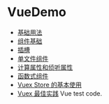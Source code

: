 # VueDemo
- [基础用法](https://github.com/lvfaqiang/VueDemo/tree/master/lesson_01_%E5%9F%BA%E7%A1%80)
- [组件基础](https://github.com/lvfaqiang/VueDemo/tree/master/lesson_02_component)
- [插槽](https://github.com/lvfaqiang/VueDemo/tree/master/lesson_03_slot(%E6%8F%92%E6%A7%BD))
- [单文件组件](https://github.com/lvfaqiang/VueDemo/tree/master/lesson_04_%E5%8D%95%E6%96%87%E4%BB%B6%E7%BB%84%E4%BB%B6/vue-demo)
- [计算属性和侦听属性](https://github.com/lvfaqiang/VueDemo/tree/master/lesson_04_%E5%8D%95%E6%96%87%E4%BB%B6%E7%BB%84%E4%BB%B6/vue-demo/src/views/computed)
- [函数式组件](https://github.com/geektime-geekbang/geektime-vue-1/tree/master/%E6%BC%94%E7%A4%BADEMO%E6%BA%90%E7%A0%81/src/views/1.6)
- [Vuex Store 的基本使用](https://github.com/lvfaqiang/VueDemo/tree/master/lesson_05_vuex/vuex-demo1)
- [Vuex 最佳实践](https://github.com/lvfaqiang/VueDemo/tree/master/lesson_05_vuex/vuex-demo2)
Vue test code.
